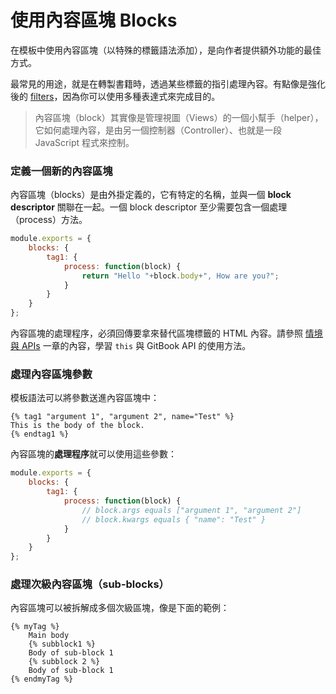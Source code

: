 # 使用內容區塊 Blocks

在模板中使用內容區塊（以特殊的標籤語法添加），是向作者提供額外功能的最佳方式。

最常見的用途，就是在轉製書籍時，透過某些標籤的指引處理內容。有點像是強化後的 [filters](./filters.md)，因為你可以使用多種表達式來完成目的。

> 內容區塊（block）其實像是管理視圖（Views）的一個小幫手（helper），它如何處理內容，是由另一個控制器（Controller）、也就是一段 JavaScript 程式來控制。

### 定義一個新的內容區塊

內容區塊（blocks）是由外掛定義的，它有特定的名稱，並與一個 **block descriptor** 關聯在一起。一個 block descriptor 至少需要包含一個處理（process）方法。

```js
module.exports = {
    blocks: {
        tag1: {
            process: function(block) {
                return "Hello "+block.body+", How are you?";
            }
        }
    }
};
```

內容區塊的處理程序，必須回傳要拿來替代區塊標籤的 HTML 內容。請參照 [情境與 APIs](./api.md) 一章的內容，學習 `this` 與 GitBook API 的使用方法。

### 處理內容區塊參數

模板語法可以將參數送進內容區塊中：

```
{% tag1 "argument 1", "argument 2", name="Test" %}
This is the body of the block.
{% endtag1 %}
```

內容區塊的**處理程序**就可以使用這些參數：

```js
module.exports = {
    blocks: {
        tag1: {
            process: function(block) {
                // block.args equals ["argument 1", "argument 2"]
                // block.kwargs equals { "name": "Test" }
            }
        }
    }
};
```

### 處理次級內容區塊（sub-blocks）

內容區塊可以被拆解成多個次級區塊，像是下面的範例：

```
{% myTag %}
    Main body
    {% subblock1 %}
    Body of sub-block 1
    {% subblock 2 %}
    Body of sub-block 1
{% endmyTag %}
```
